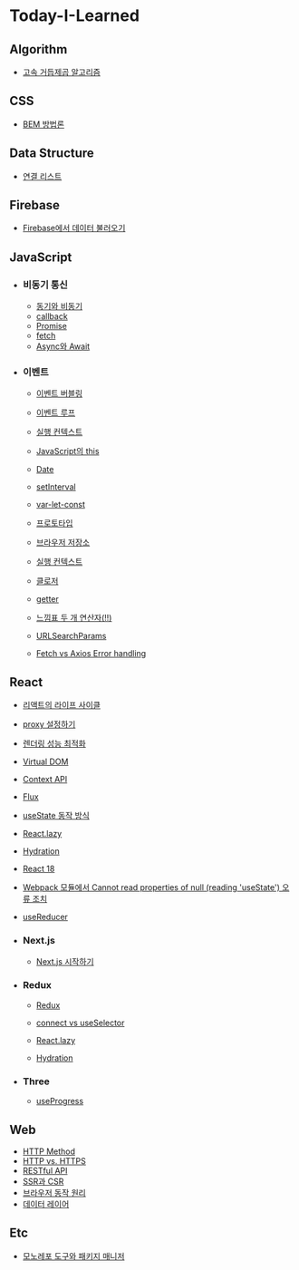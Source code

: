 # Today-I-Learned

## Algorithm

- [고속 거듭제곱 알고리즘](https://github.com/ttaerrim/Today-I-Learned/blob/main/Algorithm/%EA%B3%A0%EC%86%8D%20%EA%B1%B0%EB%93%AD%EC%A0%9C%EA%B3%B1%20%EC%95%8C%EA%B3%A0%EB%A6%AC%EC%A6%98.md)

## CSS

- [BEM 방법론](https://github.com/ttaerrim/Today-I-Learned/blob/main/CSS/BEM-methodology.md)

## Data Structure

- [연결 리스트](https://github.com/ttaerrim/Today-I-Learned/blob/main/Data-Structure/Linked-List.md)

## Firebase

- [Firebase에서 데이터 불러오기](https://github.com/ttaerrim/Today-I-Learned/blob/main/Firebase/Firebase%EC%97%90%EC%84%9C%20%EB%8D%B0%EC%9D%B4%ED%84%B0%20%EB%B6%88%EB%9F%AC%EC%98%A4%EA%B8%B0.md)

## JavaScript

- ### 비동기 통신

  - [동기와 비동기](https://github.com/ttaerrim/Today-I-Learned/blob/main/JavaScript/%EB%8F%99%EA%B8%B0%EC%99%80%20%EB%B9%84%EB%8F%99%EA%B8%B0.md)
  - [callback](https://github.com/ttaerrim/Today-I-Learned/blob/main/JavaScript/callback.md)
  - [Promise](https://github.com/ttaerrim/Today-I-Learned/blob/main/JavaScript/Promise.md)
  - [fetch](https://github.com/ttaerrim/Today-I-Learned/blob/main/JavaScript/fetch.md)
  - [Async와 Await](https://github.com/ttaerrim/Today-I-Learned/blob/main/JavaScript/Async%EC%99%80%20Await.md)

- ### 이벤트

  - [이벤트 버블링](https://github.com/ttaerrim/Today-I-Learned/blob/main/JavaScript/Event/event-bubbling.md)

  - [이벤트 루프](https://github.com/ttaerrim/Today-I-Learned/blob/main/JavaScript/Event/event-loop.md)

  - [실행 컨텍스트](https://github.com/ttaerrim/Today-I-Learned/blob/main/JavaScript/%EC%8B%A4%ED%96%89%20%EC%BB%A8%ED%85%8D%EC%8A%A4%ED%8A%B8.md)
  - [JavaScript의 this](https://github.com/ttaerrim/Today-I-Learned/blob/main/JavaScript/this.md)

  - [Date](https://github.com/ttaerrim/Today-I-Learned/blob/main/JavaScript/Date.md)
  - [setInterval](https://github.com/ttaerrim/Today-I-Learned/blob/main/JavaScript/setInterval.md)
  - [var-let-const](https://github.com/ttaerrim/Today-I-Learned/blob/main/JavaScript/var-let-const.md)
  - [프로토타입](https://github.com/ttaerrim/Today-I-Learned/blob/main/JavaScript/prototype.md)
  - [브라우저 저장소](https://github.com/ttaerrim/Today-I-Learned/blob/main/JavaScript/browser-storage.md)
  - [실행 컨텍스트](https://github.com/ttaerrim/Today-I-Learned/blob/main/JavaScript/execution-context.md)
  - [클로저](https://github.com/ttaerrim/Today-I-Learned/blob/main/JavaScript/closure.md)
  - [getter](https://github.com/ttaerrim/Today-I-Learned/blob/main/JavaScript/getter.md)
  - [느낌표 두 개 연산자(!!)](https://github.com/ttaerrim/Today-I-Learned/blob/main/JavaScript/double-exclamation.md)
  - [URLSearchParams](https://github.com/ttaerrim/Today-I-Learned/blob/main/JavaScript/URLSearchParams.md)
  - [Fetch vs Axios Error handling](https://github.com/ttaerrim/Today-I-Learned/blob/main/JavaScript/fetch-vs-axios-error-handling.md)

## React

- [리액트의 라이프 사이클](https://github.com/ttaerrim/Today-I-Learned/blob/main/React/lifecycle.md)
- [proxy 설정하기](https://github.com/ttaerrim/Today-I-Learned/blob/main/React/proxy%20%EC%84%A4%EC%A0%95%ED%95%98%EA%B8%B0.md)
- [렌더링 성능 최적화](https://github.com/ttaerrim/Today-I-Learned/blob/main/React/rendering-performance-optimization.md)
- [Virtual DOM](https://github.com/ttaerrim/Today-I-Learned/blob/main/React/virtualDOM.md)
- [Context API](https://github.com/ttaerrim/Today-I-Learned/blob/main/React/Context-api.md)
- [Flux](https://github.com/ttaerrim/Today-I-Learned/blob/main/React/flux-pattern.md)
- [useState 동작 방식](https://github.com/ttaerrim/Today-I-Learned/blob/main/React/usestate.md)
- [React.lazy](https://github.com/ttaerrim/Today-I-Learned/blob/main/React/lazy.md)

- [Hydration](https://github.com/ttaerrim/Today-I-Learned/blob/main/React/hydration.md)
- [React 18](https://github.com/ttaerrim/Today-I-Learned/blob/main/React/react-v18.md)

- [Webpack 모듈에서 Cannot read properties of null (reading 'useState') 오류 조치](https://github.com/ttaerrim/Today-I-Learned/blob/main/React/common-package-webpack.md)

- [useReducer](https://github.com/ttaerrim/Today-I-Learned/blob/main/React/useReducer.md)

- ### Next.js
  - [Next.js 시작하기](https://github.com/ttaerrim/Today-I-Learned/blob/main/React/Next.js/Next.js%20%EC%8B%9C%EC%9E%91%ED%95%98%EA%B8%B0.md)
- ### Redux

  - [Redux](https://github.com/ttaerrim/Today-I-Learned/blob/main/React/Redux/Redux.md)
  - [connect vs useSelector](https://github.com/ttaerrim/Today-I-Learned/blob/main/React/Redux/connect-and-useSelector.md)

  - [React.lazy](https://github.com/ttaerrim/Today-I-Learned/blob/main/React/lazy.md)

  - [Hydration](https://github.com/ttaerrim/Today-I-Learned/blob/main/React/hydration.md)

- ### Three

  - [useProgress](https://github.com/ttaerrim/Today-I-Learned/blob/main/React/three/useProgress.md)

## Web

- [HTTP Method](https://github.com/ttaerrim/Today-I-Learned/blob/main/Web/HTTP%20Method.md)
- [HTTP vs. HTTPS](https://github.com/ttaerrim/Today-I-Learned/blob/main/Web/HTTP-HTTPS.md)
- [RESTful API](https://github.com/ttaerrim/Today-I-Learned/blob/main/Web/RESTful%20API.md)
- [SSR과 CSR](https://github.com/ttaerrim/Today-I-Learned/blob/main/Web/ssr-csr-spa.md)
- [브라우저 동작 원리](https://github.com/ttaerrim/Today-I-Learned/blob/main/Web/browser.md)
- [데이터 레이어](https://github.com/ttaerrim/Today-I-Learned/blob/main/Web/dataLayer.md)

## Etc

- [모노레포 도구와 패키지 매니저](https://github.com/ttaerrim/Today-I-Learned/blob/main/Etc/monorepo-tooling-and-package-manager.md)
